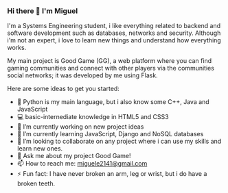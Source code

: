 ### Hi there 👋 I'm Miguel

I'm a Systems Engineering student, i like everything related to backend and software development such as databases, networks and security. Although i'm not an expert, i love to learn new things and understand how everything works.

My main project is Good Game (GG), a web platform where you can find gaming communities and connect with other players via the communities social networks; it was developed by me using Flask.

Here are some ideas to get you started:

- 🐍 Python is my main language, but i also know some C++, Java and JavaScript
- 💻 basic-internediate knowledge in HTML5 and CSS3
- 🔭 I’m currently working on new project ideas
- 🌱 I’m currently learning JavaScript, Django and NoSQL databases
- 👯 I’m looking to collaborate on any project where i can use my skills and learn new ones.
- 💬 Ask me about my project Good Game!
- 📫 How to reach me: miguele2141@gmail.com
- ⚡ Fun fact: I have never broken an arm, leg or wrist, but i do have a broken teeth.
<!--- 🤔 I’m looking for help with -->
